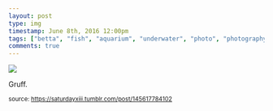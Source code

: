 ```yaml
---
layout: post
type: img
timestamp: June 8th, 2016 12:00pm
tags: ["betta", "fish", "aquarium", "underwater", "photo", "photography"]
comments: true
---
```

<img src="https://saturdayxiii.github.io/media/145617784102.jpg"/>

Gruff.
 
  
<small>source: https://saturdayxiii.tumblr.com/post/145617784102</small>